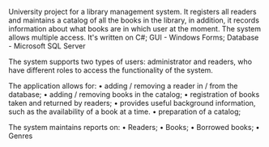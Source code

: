University project for a library management system. It registers all readers and maintains a catalog of all the books in the library, in addition, it records information about what books are in which user at the moment. The system allows multiple access. It's written on C#; GUI - Windows Forms; Database - Microsoft SQL Server

The system supports two types of users: administrator and readers, who have different roles to access the functionality of the system.

The application allows for:
• adding / removing a reader in / from the database;
• adding / removing books in the catalog;
• registration of books taken and returned by readers;
• provides useful background information, such as the availability of a book at a time.
• preparation of a catalog;
 
The system maintains reports on:
• Readers;
• Books;
• Borrowed books;
• Genres
